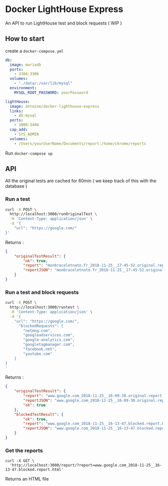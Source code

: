 # Docker LightHouse Express

An API to run LightHouse test and block requests ( WIP )

## How to start

create a ```docker-compose.yml```

```yml
db:
  image: mariadb
  ports:
    - 3304:3306
  volumes:
    - "./data/:/var/lib/mysql"
  environment: 
    MYSQL_ROOT_PASSWORD: yourPassword

lightHouse:
  image: antoine/docker-lighthouse-express
  links:
    - db:mysql
  ports:
    - 3000:3498
  cap_add:
    - SYS_ADMIN
  volumes:
    - /Users/yourUserName/Documents/report:/home/chrome/reports

```

Run  ```docker-compose up```

## API

All the original tests are cached for 60min ( we keep track of this with the database )

### Run a test

```bash
curl -X POST \
  http://localhost:3000/runOriginalTest \
  -H 'Content-Type: application/json' \
  -d '{
	"url": "https://google.com/"
}'
```

Returns :

```JSON
{
    "originalTestResult": {
        "ok": true,
        "report": "monbraceletnato.fr_2018-11-25__17-45-52.original.report.html",
        "reportJSON": "monbraceletnato.fr_2018-11-25__17-45-52.original.report.json"
    }
}
```

### Run a test and block requests

```bash
curl -X POST \
  http://localhost:3000/runtest \
  -H 'Content-Type: application/json' \
  -d '{
	"url": "https://google.com/",
	  "blockedRequests": [
        "netmng.com",
        "googleadservices.com",
        "google-analytics.com",
        "googletagmanager.com",
        "facebook.net",
        "youtube.com"
    ]
}
'
```

Returns : 

```JSON 
{
    "originalTestResult": {
        "report": "www.google.com_2018-11-25__16-09-30.original.report.html",
        "reportJSON": "www.google.com_2018-11-25__16-09-30.original.report.json",
        "ok": true
    },
    "blockedTestResult": {
        "ok": true,
        "report": "www.google.com_2018-11-25__16-13-47.blocked.report.html",
        "reportJSON": "www.google.com_2018-11-25__16-13-47.blocked.report.json"
    }
}
```


### Get the reports 

```
curl -X GET \
  'http://localhost:3000/report/?report=www.google.com_2018-11-25__16-13-47.blocked.report.html'
```

Returns an HTML file